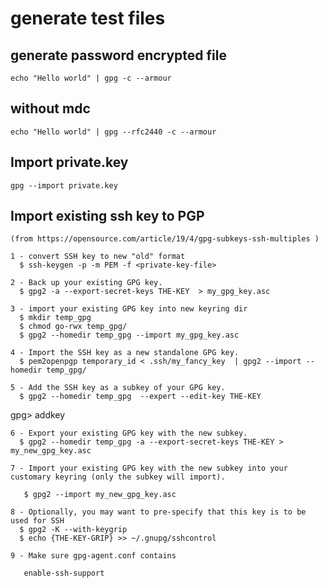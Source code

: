 # generate test files

## generate password encrypted file

    echo "Hello world" | gpg -c --armour
	
## without mdc

    echo "Hello world" | gpg --rfc2440 -c --armour

## Import private.key

    gpg --import private.key

## Import existing ssh key to PGP

	(from https://opensource.com/article/19/4/gpg-subkeys-ssh-multiples )

	1 - convert SSH key to new "old" format	  
	  $ ssh-keygen -p -m PEM -f <private-key-file>

	2 - Back up your existing GPG key. 	
	  $ gpg2 -a --export-secret-keys THE-KEY  > my_gpg_key.asc
	  
	3 - import your existing GPG key into new keyring dir	
	  $ mkdir temp_gpg
	  $ chmod go-rwx temp_gpg/
      $ gpg2 --homedir temp_gpg --import my_gpg_key.asc
	  
	4 - Import the SSH key as a new standalone GPG key. 	
	  $ pem2openpgp temporary_id < .ssh/my_fancy_key  | gpg2 --import --homedir temp_gpg/
	 
	5 - Add the SSH key as a subkey of your GPG key. 	
	  $ gpg2 --homedir temp_gpg  --expert --edit-key THE-KEY
gpg> addkey

	6 - Export your existing GPG key with the new subkey. 
      $ gpg2 --homedir temp_gpg -a --export-secret-keys THE-KEY > my_new_gpg_key.asc
		
	7 - Import your existing GPG key with the new subkey into your customary keyring (only the subkey will import). 

	   $ gpg2 --import my_new_gpg_key.asc 

	8 - Optionally, you may want to pre-specify that this key is to be used for SSH
	  $ gpg2 -K --with-keygrip
	  $ echo {THE-KEY-GRIP} >> ~/.gnupg/sshcontrol

	9 - Make sure gpg-agent.conf contains
	
	   enable-ssh-support
